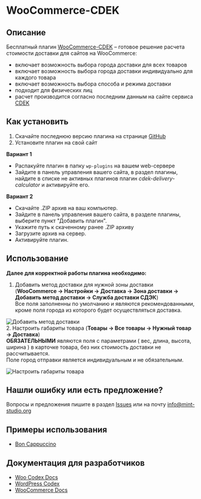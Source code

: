 # WooCommerce-CDEK

## Описание

Бесплатный плагин [WooCommerce-CDEK](https://github.com/MintStudio/woocommerce-cdek/) – готовое решение расчета стоимости доставки для сайтов на WooCommerce:

* включает возможность выбора города доставки для всех товаров
* включает возможность выбора города доставки индивидуально для каждого товара
* включает возможность выбора способа и режима доставки
* подходит для физических лиц
* расчет производится согласно последним данным на сайте сервиса [CDEK](https://www.cdek.ru/)

## Как установить

1. Скачайте последнюю версию плагина на странице [GitHub](https://github.com/MintStudio/woocommerce-cdek/)  
2. Установите плагин на свой сайт

**Вариант 1**  

  + Распакуйте плагин в папку `wp-plugins` на вашем web-сервере  
  + Зайдите в панель управления вашего сайта, в раздел плагины, найдите в списке не активных плагинов плагин *cdek-delivery-calculator* и активируйте его.  
  
**Вариант 2**  

  + Скачайте .ZIP архив на ваш компьютер.  
  + Зайдите в панель управления вашего сайта, в разделе плагины, выберите пункт "Добавить плагин".  
  + Укажите путь к скаченному ранее .ZIP архиву  
  + Загрузите архив на сервер.  
  + Активируйте плагин.  
 
## Использование

**Далее для корректной работы плагина необходимо:**

1. Добавить метод доставки для нужной зоны доставки  (**WooCommerce -> Настройки -> Доставка -> Зона доставки -> Добавить метод доставки -> Служба доставки СДЭК**)  
Все поля заполненны по умолчанию и являются рекомендованными, кроме поля города из которого будет осуществляться доставка.

![Добавить метод доставки](http://mint-studio.org/images/WooCommerce-CDEK_usage(1).jpg)  
2. Настроить габариты товара (**Товары -> Все товары -> Нужный товар -> Доставка**)  
**ОБЯЗАТЕЛЬНЫМИ** являются поля с параметрами ( вес, длина, высота, ширина ) в карточке товара, без них стоимость доставки не рассчитывается.  
Поле город отправки является индивидуальным и не обязательным.  

![Настроить габариты товара](http://mint-studio.org/images/WooCommerce-CDEK_usage(2).jpg)  

## Нашли ошибку или есть предложение?

Вопросы и предложения пишите в раздел [Issues](https://github.com/MintStudio/woocommerce-cdek/issues) или на почту <info@mint-studio.org>

## Примеры использования
* [Bon Cappuccino](https://boncappuccino.ru/)

## Документация для разработчиков

* [Woo Codex Docs](https://docs.woothemes.com/documentation/woocodex/)
* [WordPress Codex](http://codex.wordpress.org/)
* [WooCommerce Docs](https://docs.woocommerce.com/)

 


